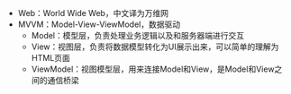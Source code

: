 - Web：World Wide Web，中文译为万维网
- MVVM：Model-View-ViewModel，数据驱动
  - Model：模型层，负责处理业务逻辑以及和服务器端进行交互
  - View：视图层，负责将数据模型转化为UI展示出来，可以简单的理解为HTML页面
  - ViewModel：视图模型层，用来连接Model和View，是Model和View之间的通信桥梁
